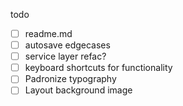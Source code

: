 todo

- [ ] readme.md
- [ ] autosave edgecases
- [ ] service layer refac?
- [ ] keyboard shortcuts for functionality
- [ ] Padronize typography
- [ ] Layout background image
